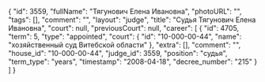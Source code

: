 {
    "id": 3559,
    "fullName": "Тягунович Елена Ивановна",
    "photoURL": "",
    "tags": [],
    "comment": "",
    "layout": "judge",
    "title": "Судья Тягунович Елена Ивановна",
    "court": null,
    "previousCourt": null,
    "career": [
        {
            "id": 4705,
            "term": 5,
            "type": "appointed",
            "court": {
                "id": "10-000-00-44",
                "name": "хозяйственный суд Витебской области"
            },
            "extra": [],
            "comment": "",
            "house_id": "10-000-00-44",
            "judge_id": 3559,
            "position": "судья",
            "term_type": "years",
            "timestamp": "2008-04-18",
            "decree_number": "215"
        }
    ]
}